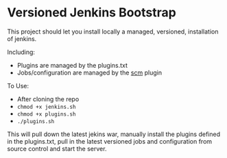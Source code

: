 # Versioned Jenkins Bootstrap

This project should let you install locally a managed, versioned, installation of jenkins. 

Including:

* Plugins are managed by the plugins.txt
* Jobs/configuration are managed by the [scm](https://wiki.jenkins-ci.org/display/JENKINS/SCM+Sync+configuration+plugin) plugin

To Use:

* After cloning the repo
* `chmod +x jenkins.sh`
* `chmod +x plugins.sh`
* `./plugins.sh`

This will pull down the latest jekins war, manually install the plugins defined in the plugins.txt, pull in the latest versioned jobs and configuration from source control and start the server.


